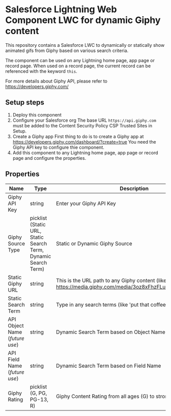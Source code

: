 # Salesforce Lightning Web Component LWC for dynamic Giphy content
This repository contains a Salesforce LWC to dynamically or statically show animated gifs from Giphy based on various search criteria.

The component can be used on any Lightning home page, app page or record page.
When used on a record page, the current record can be referenced with the keyword `this`.

For more details about Giphy API, please refer to https://developers.giphy.com/

## Setup steps
1. Deploy this component
2. Configure your Salesforce org
The base URL `https://api.giphy.com` must be added to the Content Security Policy CSP Trusted Sites in Setup.
3. Create a Giphy app
First thing to do is to create a Giphy app at https://developers.giphy.com/dashboard/?create=true
You need the Giphy API key to configure thie component.
4. Add this component to any Lightning home page, app page or record page and configure the properties.

## Properties
|Name|Type|Description|
|---|---|---|
|Giphy API Key|string|Enter your Giphy API Key|
|Giphy Source Type|picklist (Static URL, Static Search Term, Dynamic Search Term)|Static or Dynamic Giphy Source|
|Static Giphy URL|string|This is the URL path to any Giphy content (like https://media.giphy.com/media/3oz8xFhzFLuJ1SZo8o/giphy.gif)|
|Static Search Term|string|Type in any search terms (like 'put that coffee down')|
|API Object Name (*future use*)|string|Dynamic Search Term based on Object Name|
|API Field Name (*future use*)|string|Dynamic Search Term based on Field Name|
|Giphy Rating|picklist (G, PG, PG-13, R)|Giphy Content Rating from all ages (G) to strong language (R)|
